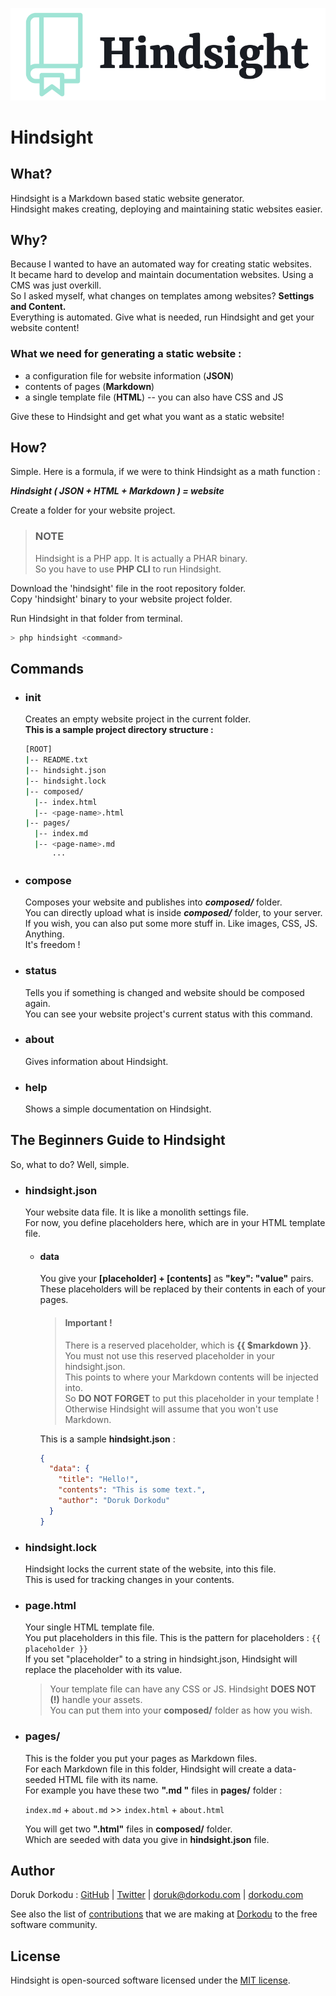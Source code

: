 ![Hindsight Logo](hindsight.png)

# Hindsight

## What?

Hindsight is a Markdown based static website generator. <br>Hindsight makes creating, deploying and maintaining static websites easier.

## Why?

Because I wanted to have an automated way for creating static websites.<br>It became hard to develop and maintain documentation websites. Using a CMS was just overkill.<br>So I asked myself, what changes on templates among websites? **Settings and Content.**<br>Everything is automated. Give what is needed, run Hindsight and get your website content!

### What we need for generating a static website :

- a configuration file for website information (**JSON**)
- contents of pages (**Markdown**)
- a single template file (**HTML**) -- you can also have CSS and JS

Give these to Hindsight and get what you want as a static website!

## How?

Simple. Here is a formula, if we were to think Hindsight as a math function :

_**Hindsight ( JSON + HTML + Markdown ) = website**_

Create a folder for your website project.<br>

> ### NOTE
>
> Hindsight is a PHP app. It is actually a PHAR binary.<br>So you have to use **PHP CLI** to run Hindsight.

Download the 'hindsight' file in the root repository folder.<br>Copy 'hindsight' binary to your website project folder.

Run Hindsight in that folder from terminal.

```bash
> php hindsight <command>
```

## Commands

- ### init

  Creates an empty website project in the current folder.<br>**This is a sample project directory structure :**

  ```bash
  [ROOT]
  |-- README.txt
  |-- hindsight.json
  |-- hindsight.lock
  |-- composed/
    |-- index.html
    |-- <page-name>.html
  |-- pages/
    |-- index.md
    |-- <page-name>.md
  		···
  ```
  
- ### compose

  Composes your website and publishes into ***composed/*** folder.<br>You can directly upload what is inside ***composed/*** folder, to your server.<br>If you wish, you can also put some more stuff in. Like images, CSS, JS. Anything.<br>It's freedom !

- ### status

  Tells you if something is changed and website should be composed again.<br>You can see your website project's current status with this command.

- ### about

  Gives information about Hindsight.

- ### help

  Shows a simple documentation on Hindsight.

## The Beginners Guide to Hindsight

So, what to do? Well, simple.<br>

- ### hindsight.json

  Your website data file. It is like a monolith settings file.<br>For now, you define placeholders here, which are in your HTML template file.

  - #### data

    You give your **[placeholder] + [contents]** as **"key": "value"** pairs.<br>These placeholders will be replaced by their contents in each of your pages.  
    
    > #### Important !
    >
    > There is a reserved placeholder, which is **{{ $markdown }}**.<br>You must not use this reserved placeholder in your hindsight.json.<br>This points to where your Markdown contents will be injected into.<br>So **DO NOT FORGET** to put this placeholder in your template !<br>Otherwise Hindsight will assume that you won't use Markdown.
    
    This is a sample **hindsight.json** :
    
    ```json
    {
      "data": {
        "title": "Hello!",
        "contents": "This is some text.",
        "author": "Doruk Dorkodu"
      }
    }
    ```
    
    
  
- ### hindsight.lock

  Hindsight locks the current state of the website, into this file.<br>This is used for tracking changes in your contents.

- ### page.html

  Your single HTML template file.<br>You put placeholders in this file. This is the pattern for placeholders : `{{ placeholder }}`<br>If you set "placeholder" to a string in hindsight.json, Hindsight will replace the placeholder with its value.
  
  > Your template file can have any CSS or JS. Hindsight **DOES NOT (!)** handle your assets.<br>You can put them into your **composed/** folder as how you wish.<br>
  
- ### pages/

  This is the folder you put your pages as Markdown files.<br>For each Markdown file in this folder, Hindsight will create a data-seeded HTML file with its name.<br>For example you have these two **".md "** files in **pages/** folder :

  `index.md` + `about.md` 	>>	 `index.html` + `about.html`

  You will get two **".html"** files in **composed/** folder.<br>Which are seeded with data you give in **hindsight.json** file. 

## Author

Doruk Dorkodu : [GitHub](https://github.com/dorukdorkodu)  | [Twitter](https://twitter.com/dorukdorkodu) | [doruk@dorkodu.com](mailto:doruk@dorkodu.com) | [dorkodu.com](https://dorkodu.com)

See also the list of [contributions](https://libre.dorkodu.com) that we are making at [Dorkodu](dorkodu.com) to the free software community.

## License

Hindsight is open-sourced software licensed under the [MIT license](LICENSE).
